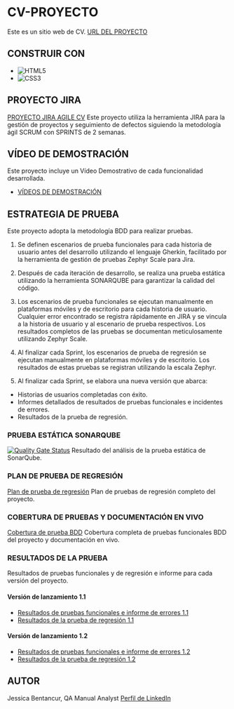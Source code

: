 # CV-PROYECTO
Este es un sitio web de CV.
[URL DEL PROYECTO](https://organization-jessica-bentancur.github.io/CVPROJECT/)

## CONSTRUIR CON
* ![HTML5](https://img.shields.io/badge/html5-%23E34F26.svg?style=for-the-badge&logo=html5&logoColor=white)
* ![CSS3](https://img.shields.io/badge/css3-%231572B6.svg?style=for-the-badge&logo=css3&logoColor=white)

## PROYECTO JIRA
[PROYECTO JIRA AGILE CV](https://jessicabentancur.atlassian.net/jira/software/projects/CP/boards/1)
Este proyecto utiliza la herramienta JIRA para la gestión de proyectos y seguimiento de defectos siguiendo la metodología ágil SCRUM con SPRINTS de 2 semanas.

## VÍDEO DE DEMOSTRACIÓN
Este proyecto incluye un Vídeo Demostrativo de cada funcionalidad desarrollada.
* [VÍDEOS DE DEMOSTRACIÓN](/demo/)
## ESTRATEGIA DE PRUEBA
Este proyecto adopta la metodología BDD para realizar pruebas.

1. Se definen escenarios de prueba funcionales para cada historia de usuario antes del desarrollo utilizando el lenguaje Gherkin, facilitado por la herramienta de gestión de pruebas Zephyr Scale para Jira.

2. Después de cada iteración de desarrollo, se realiza una prueba estática utilizando la herramienta SONARQUBE para garantizar la calidad del código.

3. Los escenarios de prueba funcionales se ejecutan manualmente en plataformas móviles y de escritorio para cada historia de usuario. Cualquier error encontrado se registra rápidamente en JIRA y se vincula a la historia de usuario y al escenario de prueba respectivos. Los resultados completos de las pruebas se documentan meticulosamente utilizando Zephyr Scale.

4. Al finalizar cada Sprint, los escenarios de prueba de regresión se ejecutan manualmente en plataformas móviles y de escritorio. Los resultados de estas pruebas se registran utilizando la escala Zephyr.

5. Al finalizar cada Sprint, se elabora una nueva versión que abarca:

* Historias de usuarios completadas con éxito.
* Informes detallados de resultados de pruebas funcionales e incidentes de errores.
* Resultados de la prueba de regresión.

### PRUEBA ESTÁTICA SONARQUBE
[![Quality Gate Status](https://sonarcloud.io/api/project_badges/measure?project=Organization-Jessica-Bentancur_CVPROJECT&metric=alert_status)](https://sonarcloud.io/summary/new_code?id=Organization-Jessica-Bentancur_CVPROJECT)
Resultado del análisis de la prueba estática de SonarQube.

### PLAN DE PRUEBA DE REGRESIÓN
[Plan de prueba de regresión](/test-plans/regression-test-plan-coverage.pdf)
Plan de pruebas de regresión completo del proyecto.

### COBERTURA DE PRUEBAS Y DOCUMENTACIÓN EN VIVO
[Cobertura de prueba BDD](/test-plan/functional-test-plan-and-bdd-coverage.pdf)
Cobertura completa de pruebas funcionales BDD del proyecto y documentación en vivo.


### RESULTADOS DE LA PRUEBA
Resultados de pruebas funcionales y de regresión e informe para cada versión del proyecto.
#### Versión de lanzamiento 1.1
* [Resultados de pruebas funcionales e informe de errores 1.1](/test-results/functional-tests-results-and-bugs-report-release-1.1.pdf)
* [Resultados de la prueba de regresión 1.1](/test-results/regression-test-results-release-1.1.pdf)

#### Versión de lanzamiento 1.2
* [Resultados de pruebas funcionales e informe de errores 1.2](/test-results/functional-tests-results-and-bugs-report-release-1.2.pdf)
* [Resultados de la prueba de regresión 1.2](/test-results/regression-test-results-release-1.2.pdf)


## AUTOR
Jessica Bentancur, QA Manual Analyst
[Perfil de LinkedIn](https://www.linkedin.com/in/jessicabentancur)
